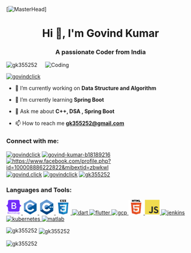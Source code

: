 [![MasterHead](https://encrypted-tbn0.gstatic.com/images?q=tbn:ANd9GcSTv63hWzh_kzOQsPRnClEIxqfn8IG-OlrmMw)]
<h1 align="center">Hi 👋, I'm Govind Kumar</h1>
<h3 align="center">A passionate Coder from India</h3>
<img align="right" alt="Coding" width="400" src="https://media.tenor.com/qJ5evVs-_uUAAAAC/coding.gif”>
<p align="left"> <img src="https://komarev.com/ghpvc/?username=gk355252&label=Profile%20views&color=0e75b6&style=flat" alt="gk355252" /> </p>

<p align="left"> <a href="https://twitter.com/govindclick" target="blank"><img src="https://img.shields.io/twitter/follow/govindclick?logo=twitter&style=for-the-badge" alt="govindclick" /></a> </p>

- 🔭 I’m currently working on **Data Structure and Algorithm**

- 🌱 I’m currently learning **Spring Boot**

- 💬 Ask me about **C++, DSA , Spring Boot**

- 📫 How to reach me **gk355252@gmail.com**

<h3 align="left">Connect with me:</h3>
<p align="left">
<a href="https://twitter.com/govindclick" target="blank"><img align="center" src="https://raw.githubusercontent.com/rahuldkjain/github-profile-readme-generator/master/src/images/icons/Social/twitter.svg" alt="govindclick" height="30" width="40" /></a>
<a href="https://linkedin.com/in/govind-kumar-b18189216" target="blank"><img align="center" src="https://raw.githubusercontent.com/rahuldkjain/github-profile-readme-generator/master/src/images/icons/Social/linked-in-alt.svg" alt="govind-kumar-b18189216" height="30" width="40" /></a>
<a href="https://fb.com/https://www.facebook.com/profile.php?id=100008886222822&mibextid=zbwkwl" target="blank"><img align="center" src="https://raw.githubusercontent.com/rahuldkjain/github-profile-readme-generator/master/src/images/icons/Social/facebook.svg" alt="https://www.facebook.com/profile.php?id=100008886222822&mibextid=zbwkwl" height="30" width="40" /></a>
<a href="https://instagram.com/govind.click" target="blank"><img align="center" src="https://raw.githubusercontent.com/rahuldkjain/github-profile-readme-generator/master/src/images/icons/Social/instagram.svg" alt="govind.click" height="30" width="40" /></a>
<a href="https://www.codechef.com/users/govindclick" target="blank"><img align="center" src="https://cdn.jsdelivr.net/npm/simple-icons@3.1.0/icons/codechef.svg" alt="govindclick" height="30" width="40" /></a>
<a href="https://www.hackerrank.com/gk355252" target="blank"><img align="center" src="https://raw.githubusercontent.com/rahuldkjain/github-profile-readme-generator/master/src/images/icons/Social/hackerrank.svg" alt="gk355252" height="30" width="40" /></a>
</p>

<h3 align="left">Languages and Tools:</h3>
<p align="left"> <a href="https://getbootstrap.com" target="_blank" rel="noreferrer"> <img src="https://raw.githubusercontent.com/devicons/devicon/master/icons/bootstrap/bootstrap-plain-wordmark.svg" alt="bootstrap" width="40" height="40"/> </a> <a href="https://www.cprogramming.com/" target="_blank" rel="noreferrer"> <img src="https://raw.githubusercontent.com/devicons/devicon/master/icons/c/c-original.svg" alt="c" width="40" height="40"/> </a> <a href="https://www.w3schools.com/cpp/" target="_blank" rel="noreferrer"> <img src="https://raw.githubusercontent.com/devicons/devicon/master/icons/cplusplus/cplusplus-original.svg" alt="cplusplus" width="40" height="40"/> </a> <a href="https://www.w3schools.com/css/" target="_blank" rel="noreferrer"> <img src="https://raw.githubusercontent.com/devicons/devicon/master/icons/css3/css3-original-wordmark.svg" alt="css3" width="40" height="40"/> </a> <a href="https://dart.dev" target="_blank" rel="noreferrer"> <img src="https://www.vectorlogo.zone/logos/dartlang/dartlang-icon.svg" alt="dart" width="40" height="40"/> </a> <a href="https://flutter.dev" target="_blank" rel="noreferrer"> <img src="https://www.vectorlogo.zone/logos/flutterio/flutterio-icon.svg" alt="flutter" width="40" height="40"/> </a> <a href="https://cloud.google.com" target="_blank" rel="noreferrer"> <img src="https://www.vectorlogo.zone/logos/google_cloud/google_cloud-icon.svg" alt="gcp" width="40" height="40"/> </a> <a href="https://www.w3.org/html/" target="_blank" rel="noreferrer"> <img src="https://raw.githubusercontent.com/devicons/devicon/master/icons/html5/html5-original-wordmark.svg" alt="html5" width="40" height="40"/> </a> <a href="https://developer.mozilla.org/en-US/docs/Web/JavaScript" target="_blank" rel="noreferrer"> <img src="https://raw.githubusercontent.com/devicons/devicon/master/icons/javascript/javascript-original.svg" alt="javascript" width="40" height="40"/> </a> <a href="https://www.jenkins.io" target="_blank" rel="noreferrer"> <img src="https://www.vectorlogo.zone/logos/jenkins/jenkins-icon.svg" alt="jenkins" width="40" height="40"/> </a> <a href="https://kubernetes.io" target="_blank" rel="noreferrer"> <img src="https://www.vectorlogo.zone/logos/kubernetes/kubernetes-icon.svg" alt="kubernetes" width="40" height="40"/> </a> <a href="https://www.mathworks.com/" target="_blank" rel="noreferrer"> <img src="https://upload.wikimedia.org/wikipedia/commons/2/21/Matlab_Logo.png" alt="matlab" width="40" height="40"/> </a> </p>

<p><img align="left" src="https://github-readme-stats.vercel.app/api/top-langs?username=gk355252&show_icons=true&locale=en&layout=compact" alt="gk355252" /></p>

<p>&nbsp;<img align="center" src="https://github-readme-stats.vercel.app/api?username=gk355252&show_icons=true&locale=en" alt="gk355252" /></p>

<p><img align="center" src="https://github-readme-streak-stats.herokuapp.com/?user=gk355252&" alt="gk355252" /></p>

